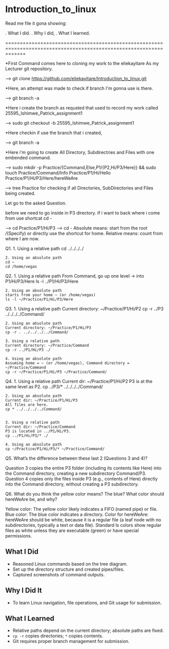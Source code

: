 # Introduction_to_linux

Read me file it gona showing:

. What I did.
. Why I did,
. What I learned.

===================================================================================================================


*First Command comes here to cloning my work to the eliekayitare As my Lecturer git repository.

--> git clone https://github.com/eliekayitare/Introduction_to_linux.git

*Here, an attempt was made to check if branch I'm gonna use is there.

--> git branch -a

*Here i create the branch as requsted that used to record my work called 25595_Ishimwe_Patrick_assignment1

--> sudo git checkout -b 25595_Ishimwe_Patrick_assignment1

*Here checkin if use the branch that i created,

--> git branch -a

*Here i'm going to create All Directory, Subdirectries and Files with one embended command.

--> sudo mkdir -p Practice/{Command,Else,P1/{P2,Hi/P3/Here}} && sudo touch Practice/Command/Info Practice/P1/Hi/Hello Practice/P1/Hi/P3/Here/hereWeAre

--> tree Practice for checking if all Directories, SubDirectories and Files being created.


Let go to the asked Question.

before we need to go inside in P3 directory. if i want to back where i come from use shortcat cd - 

--> cd Practice/P1/Hi/P3
--> cd - 
Absolute means: start from the root /(Specify) or directly use the shortcut for home.
Relative means: count from where I am now.

Q1.
	1. Using a relative path
	cd ../../../../

	2. Using an absolute path
	cd ~
	cd /home/vegas



Q2.
	1. Using a relative path
	From Command, go up one level → into P1/Hi/P3/Here
	ls -l ../P1/Hi/P3/Here

	2. Using an absolute path
	starts from your home ~ (or /home/vegas)
	ls -l ~/Practice/P1/Hi/P3/Here


Q3.	
	1. Using a relative path
	Current directory: ~/Practice/P1/Hi/P2
	cp -r ../P3 ../../../../Command/	

	2. Using an absolute path
	Current directory: ~/Practice/P1/Hi/P3
	cp -r . ../../../../Command/

	3. Using a relative path
	Current directory: ~/Practice/Command
	cp -r ../P1/Hi/P3 ./

	4. Using an absolute path
	Assuming home = ~ (or /home/vegas), Command directory = ~/Practice/Command
	cp -r ~/Practice/P1/Hi/P3 ~/Practice/Command/


Q4.
	1. Using a relative path
	Current dir: ~/Practice/P1/Hi/P2
	P3 is at the same level as P2.
	cp ../P3/* ../../../../Command/
	
	2. Using an absolute path
	Current dir: ~/Practice/P1/Hi/P3
	All files are here.
	cp * ../../../../Command/


	3. Using a relative path
	Current dir: ~/Practice/Command
	P3 is located in ../P1/Hi/P3.
	cp ../P1/Hi/P3/* ./

	4. Using an absolute path
	cp ~/Practice/P1/Hi/P3/* ~/Practice/Command/


Q5.	What’s the difference between these last 2 (Questions 3 and 4)?

Question 3 copies the entire P3 folder (including its contents like Here) into the Command directory, creating a new subdirectory Command/P3.
Question 4 copies only the files inside P3 (e.g., contents of Here) directly into the Command directory, without creating a P3 subdirectory.


Q6.  What do you think the yellow color means? The blue? What color should hereWeAre be, and why?

Yellow color: The yellow color likely indicates a FIFO (named pipe) or file. 
Blue color: The blue color indicates a directory.
Color for hereWeAre: hereWeAre should be white, because it is a regular file (a leaf node with no subdirectories, typically a text or data file). Standard ls colors show regular files as white unless they are executable (green) or have special permissions.


## What I Did
- Reasoned Linux commands based on the tree diagram.
- Set up the directory structure and created pipes/files.
- Captured screenshots of command outputs.

## Why I Did It
- To learn Linux navigation, file operations, and Git usage for submission.

## What I Learned
- Relative paths depend on the current directory; absolute paths are fixed.
- `cp -r` copies directories; `*` copies contents.
- Git requires proper branch management for submission.
